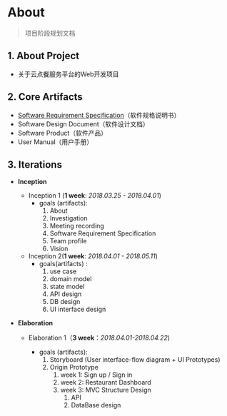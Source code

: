 # About

> 项目阶段规划文档

## 1. About Project

- 关于云点餐服务平台的Web开发项目

## 2. Core Artifacts

- [Software Requirement Specification](Software-Requirement-Specification.md)（软件规格说明书）
- Software Design Document（软件设计文档）
- Software Product（软件产品）
- User Manual（用户手册）

## 3. Iterations


- **Inception**
  - Inception 1 (**1 week**: *2018.03.25 - 2018.04.01*)
    - goals (artifacts): 
      1. About
      2. Investigation
      3. Meeting recording
      4. Software Requirement Specification
      5. Team profile
      6. Vision
  - Inception 2(**1 week**: *2018.04.01 - 2018.05.11*)
    - goals(artifacts) :
      1. use case
      2. domain model
      3. state model
      4. API design
      5. DB design
      6. UI interface design
- **Elaboration** 

  - Elaboration 1（**3 week**：*2018.04.01-2018.04.22*)

    - goals (artifacts):
      1. Storyboard (User interface-flow diagram + UI Prototypes)
      2. Origin Prototype
         1. week 1: Sign up / Sign in
         2. week 2: Restaurant Dashboard
         3. week 3: MVC Structure Design
            1. API
            2. DataBase design

